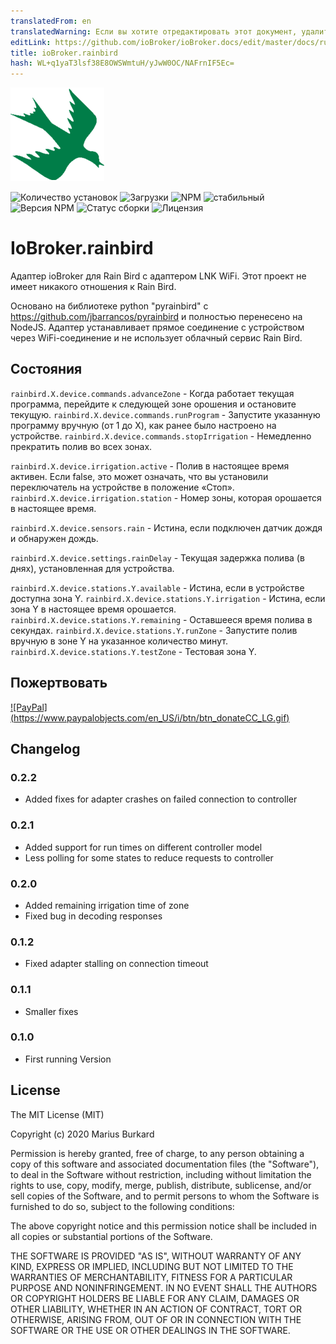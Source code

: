 ```yaml
---
translatedFrom: en
translatedWarning: Если вы хотите отредактировать этот документ, удалите поле «translationFrom», в противном случае этот документ будет снова автоматически переведен
editLink: https://github.com/ioBroker/ioBroker.docs/edit/master/docs/ru/adapterref/iobroker.rainbird/README.md
title: ioBroker.rainbird
hash: WL+q1yaT3lsf38E8OWSWmtuH/yJwW0OC/NAFrnIF5Ec=
---
```

![логотип](../../../en/adapterref/iobroker.rainbird/admin/rainbird.png)

![Количество установок](http://iobroker.live/badges/rainbird-installed.svg)
![Загрузки](https://img.shields.io/npm/dm/iobroker.rainbird.svg)
![NPM](https://nodei.co/npm/iobroker.rainbird.png?downloads=true)
![стабильный](http://iobroker.live/badges/rainbird-stable.svg)
![Версия NPM](https://img.shields.io/npm/v/iobroker.rainbird.svg)
![Статус сборки](https://travis-ci.org/StrathCole/ioBroker.rainbird.svg?branch=master)
![Лицензия](https://img.shields.io/badge/license-MIT-blue.svg?style=flat)

# IoBroker.rainbird
Адаптер ioBroker для Rain Bird с адаптером LNK WiFi. Этот проект не имеет никакого отношения к Rain Bird.

Основано на библиотеке python "pyrainbird" с https://github.com/jbarrancos/pyrainbird и полностью перенесено на NodeJS. Адаптер устанавливает прямое соединение с устройством через WiFi-соединение и не использует облачный сервис Rain Bird.

## Состояния
`rainbird.X.device.commands.advanceZone` - Когда работает текущая программа, перейдите к следующей зоне орошения и остановите текущую.
`rainbird.X.device.commands.runProgram` - Запустите указанную программу вручную (от 1 до X), как ранее было настроено на устройстве.
`rainbird.X.device.commands.stopIrrigation` - Немедленно прекратить полив во всех зонах.

`rainbird.X.device.irrigation.active` - Полив в настоящее время активен. Если false, это может означать, что вы установили переключатель на устройстве в положение «Стоп».
`rainbird.X.device.irrigation.station` - Номер зоны, которая орошается в настоящее время.

`rainbird.X.device.sensors.rain` - Истина, если подключен датчик дождя и обнаружен дождь.

`rainbird.X.device.settings.rainDelay` - Текущая задержка полива (в днях), установленная для устройства.

`rainbird.X.device.stations.Y.available` - Истина, если в устройстве доступна зона Y.
`rainbird.X.device.stations.Y.irrigation` - Истина, если зона Y в настоящее время орошается.
`rainbird.X.device.stations.Y.remaining` - Оставшееся время полива в секундах. `rainbird.X.device.stations.Y.runZone` - Запустите полив вручную в зоне Y на указанное количество минут.
`rainbird.X.device.stations.Y.testZone` - Тестовая зона Y.

## Пожертвовать
[![PayPal] (https://www.paypalobjects.com/en_US/i/btn/btn_donateCC_LG.gif)](https://www.paypal.com/cgi-bin/webscr?cmd=_s-xclick&hosted_button_id=SFLJ8HCW9T698&source=url)

## Changelog

### 0.2.2

-   Added fixes for adapter crashes on failed connection to controller

### 0.2.1

-   Added support for run times on different controller model
-   Less polling for some states to reduce requests to controller

### 0.2.0

-   Added remaining irrigation time of zone
-   Fixed bug in decoding responses

### 0.1.2

-   Fixed adapter stalling on connection timeout

### 0.1.1

-   Smaller fixes

### 0.1.0

-   First running Version

## License

The MIT License (MIT)

Copyright (c) 2020 Marius Burkard

Permission is hereby granted, free of charge, to any person obtaining a copy
of this software and associated documentation files (the "Software"), to deal
in the Software without restriction, including without limitation the rights
to use, copy, modify, merge, publish, distribute, sublicense, and/or sell
copies of the Software, and to permit persons to whom the Software is
furnished to do so, subject to the following conditions:

The above copyright notice and this permission notice shall be included in
all copies or substantial portions of the Software.

THE SOFTWARE IS PROVIDED "AS IS", WITHOUT WARRANTY OF ANY KIND, EXPRESS OR
IMPLIED, INCLUDING BUT NOT LIMITED TO THE WARRANTIES OF MERCHANTABILITY,
FITNESS FOR A PARTICULAR PURPOSE AND NONINFRINGEMENT. IN NO EVENT SHALL THE
AUTHORS OR COPYRIGHT HOLDERS BE LIABLE FOR ANY CLAIM, DAMAGES OR OTHER
LIABILITY, WHETHER IN AN ACTION OF CONTRACT, TORT OR OTHERWISE, ARISING FROM,
OUT OF OR IN CONNECTION WITH THE SOFTWARE OR THE USE OR OTHER DEALINGS IN
THE SOFTWARE.